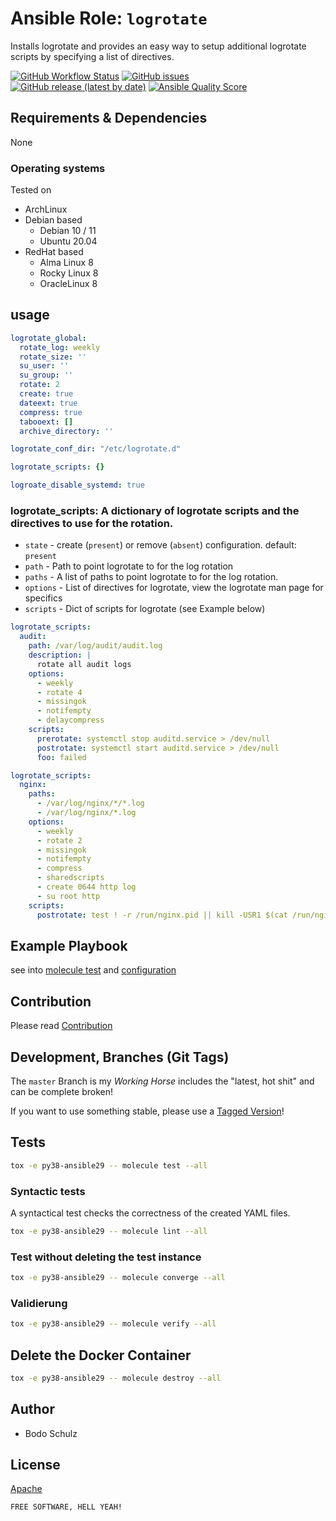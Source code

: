 
# Ansible Role:  `logrotate`

Installs logrotate and provides an easy way to setup additional logrotate scripts by
specifying a list of directives.


[![GitHub Workflow Status](https://img.shields.io/github/actions/workflow/status/bodsch/ansible-logrotate/main.yml?branch=main)][ci]
[![GitHub issues](https://img.shields.io/github/issues/bodsch/ansible-logrotate)][issues]
[![GitHub release (latest by date)](https://img.shields.io/github/v/release/bodsch/ansible-logrotate)][releases]
[![Ansible Quality Score](https://img.shields.io/ansible/quality/50067?label=role%20quality)][quality]

[ci]: https://github.com/bodsch/ansible-logrotate/actions
[issues]: https://github.com/bodsch/ansible-logrotate/issues?q=is%3Aopen+is%3Aissue
[releases]: https://github.com/bodsch/ansible-logrotate/releases
[quality]: https://galaxy.ansible.com/bodsch/logrotate


## Requirements & Dependencies

None

### Operating systems

Tested on

* ArchLinux
* Debian based
    - Debian 10 / 11
    - Ubuntu 20.04
* RedHat based
    - Alma Linux 8
    - Rocky Linux 8
    - OracleLinux 8

## usage

```yaml
logrotate_global:
  rotate_log: weekly
  rotate_size: ''
  su_user: ''
  su_group: ''
  rotate: 2
  create: true
  dateext: true
  compress: true
  tabooext: []
  archive_directory: ''

logrotate_conf_dir: "/etc/logrotate.d"

logrotate_scripts: {}

logroate_disable_systemd: true
```

###  **logrotate_scripts**: A dictionary of logrotate scripts and the directives to use for the rotation.

* `state` - create (`present`) or remove (`absent`) configuration. default: `present`
* `path` - Path to point logrotate to for the log rotation
* `paths` - A list of paths to point logrotate to for the log rotation.
* `options` - List of directives for logrotate, view the logrotate man page for specifics
* `scripts` - Dict of scripts for logrotate (see Example below)

```yaml
logrotate_scripts:
  audit:
    path: /var/log/audit/audit.log
    description: |
      rotate all audit logs
    options:
      - weekly
      - rotate 4
      - missingok
      - notifempty
      - delaycompress
    scripts:
      prerotate: systemctl stop auditd.service > /dev/null
      postrotate: systemctl start auditd.service > /dev/null
      foo: failed
```

```yaml
logrotate_scripts:
  nginx:
    paths:
      - /var/log/nginx/*/*.log
      - /var/log/nginx/*.log
    options:
      - weekly
      - rotate 2
      - missingok
      - notifempty
      - compress
      - sharedscripts
      - create 0644 http log
      - su root http
    scripts:
      postrotate: test ! -r /run/nginx.pid || kill -USR1 $(cat /run/nginx.pid)
```

## Example Playbook

see into [molecule test](molecule/default/converge.yml) and [configuration](molecule/default/group_vars/all/vars.yml)


## Contribution

Please read [Contribution](CONTRIBUTING.md)

## Development,  Branches (Git Tags)

The `master` Branch is my *Working Horse* includes the "latest, hot shit" and can be complete broken!

If you want to use something stable, please use a [Tagged Version](https://gitlab.com/bodsch/ansible-logrotate/-/tags)!



## Tests


```bash
tox -e py38-ansible29 -- molecule test --all
```


### Syntactic tests
A syntactical test checks the correctness of the created YAML files.

```bash
tox -e py38-ansible29 -- molecule lint --all
```

### Test without deleting the test instance

```bash
tox -e py38-ansible29 -- molecule converge --all
```

### Validierung

```bash
tox -e py38-ansible29 -- molecule verify --all
```

## Delete the Docker Container

```bash
tox -e py38-ansible29 -- molecule destroy --all
```


## Author

- Bodo Schulz

## License

[Apache](LICENSE)

`FREE SOFTWARE, HELL YEAH!`
